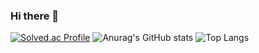 ### Hi there 👋

 [![Solved.ac Profile](http://mazassumnida.wtf/api/generate_badge?boj=jajn9010)](https://solved.ac/jajn9010)
 ![Anurag's GitHub stats](https://github-readme-stats.vercel.app/api?username=jajn9010&show_icons=true&count_private=true&theme=tokyonight) 
 ![Top Langs](https://github-readme-stats.vercel.app/api/top-langs/?username=jajn9010&layout=compact&theme=tokyonight)

<!--
**crush0327/crush0327** is a ✨ _special_ ✨ repository because its `README.md` (this file) appears on your GitHub profile.
 [![Solved.ac Profile](http://mazassumnida.wtf/api/generate_badge?boj=jajn9010)](https://solved.ac/jajn9010)
 ![Anurag's GitHub stats](https://github-readme-stats.vercel.app/api?username=jajn9010&show_icons=true&count_private=true&theme=tokyonight) 
 ![Top Langs](https://github-readme-stats.vercel.app/api/top-langs/?username=jajn9010&layout=compact&theme=tokyonight)

Here are some ideas to get you started:

- 🔭 I’m currently working on ...
- 🌱 I’m currently learning ...
- 👯 I’m looking to collaborate on ...
- 🤔 I’m looking for help with ...
- 💬 Ask me about ...
- 📫 How to reach me: ...
- 😄 Pronouns: ...
- ⚡ Fun fact: ...
-->
